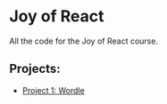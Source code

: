 # Joy of React

All the code for the Joy of React course.

## Projects:

- [Project 1: Wordle](project-wordle/README.md)